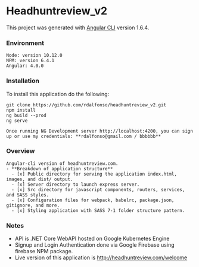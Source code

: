 # Headhuntreview_v2

This project was generated with [Angular CLI](https://github.com/angular/angular-cli) version 1.6.4.

### Environment
  ```
  Node: version 10.12.0
  NPM: version 6.4.1
  Angular: 4.0.0
  ```


### Installation
  To install this application do the following:
  ```
  git clone https://github.com/rdalfonso/headhuntreview_v2.git
  npm install
  ng build --prod
  ng serve
  
  Once running NG Development server http://localhost:4200, you can sign up or use my credentials: **rdalfonso@gmail.com / bbbbbb** 
  ```

### Overview
    Angular-cli version of headhuntreview.com.
    - **Breakdown of application structure**
      - [x] Public directory for serving the application index.html, images, and dist/ output.
      - [x] Server directory to launch express server.
      - [x] Src directory for javascript components, routers, services, and SASS styles.
      - [x] Configuration files for webpack, babelrc, package.json, gitignore, and more.
      - [x] Styling application with SASS 7-1 folder structure pattern.
      
### Notes
  - API is .NET Core WebAPI hosted on Google Kubernetes Engine
  - Signup and Login Authentication done via Google Firebase using firebase NPM package.
  - Live version of this application is http://headhuntreview.com/welcome 
